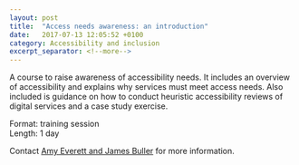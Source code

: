 ```yaml
---
layout: post
title:  "Access needs awareness: an introduction"
date:   2017-07-13 12:05:52 +0100
category: Accessibility and inclusion
excerpt_separator: <!--more-->
---
```


A course to raise awareness of accessibility needs. It includes an overview of accessibility and explains why services must meet access needs. Also included is guidance on how to conduct heuristic accessibility reviews of digital services and a case study exercise.

Format: training session  
Length: 1 day

Contact <a href="mailto:CentreOfExcellenceCentral@digital.homeoffice.gov.uk">Amy Everett and James Buller</a> for more information.
